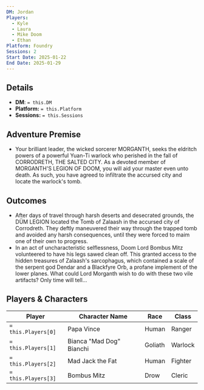 ```yaml
---
DM: Jordan
Players:
  - Kyle
  - Laura
  - Mike Doom
  - Ethan
Platform: Foundry
Sessions: 2
Start Date: 2025-01-22
End Date: 2025-01-29
---
```

## Details
- **DM**: `= this.DM`
- **Platform:** `= this.Platform`
- **Sessions:** `= this.Sessions`

## Adventure Premise
- Your brilliant leader, the wicked sorcerer MORGANTH, seeks the eldritch powers of a powerful Yuan-Ti warlock who perished in the fall of CORRODRETH, THE SALTED CITY. As a devoted member of MORGANTH'S LEGION OF DOOM, you will aid your master even unto death. As such, you have agreed to infiltrate the accursed city and locate the warlock's tomb.

## Outcomes
- After days of travel through harsh deserts and desecrated grounds, the DÜM LEGION located the Tomb of Zalaash in the accursed city of Corrodreth. They deftly maneuvered their way through the trapped tomb and avoided any harsh consequences, until they were forced to maim one of their own to progress. 
- In an act of uncharacteristic selflessness, Doom Lord Bombus Mitz volunteered to have his legs sawed clean off. This granted access to the hidden treasures of Zalaash's sarcophagus, which contained a scale of the serpent god Dendar and a Blackfyre Orb, a profane implement of the lower planes. What could Lord Morganth wish to do with these two vile artifacts? Only time will tell…

## Players & Characters
| Player              | Character Name           | Race    | Class   |
| ------------------- | ------------------------ | ------- | ------- |
| `= this.Players[0]` | Papa Vince               | Human   | Ranger  |
| `= this.Players[1]` | Bianca "Mad Dog" Bianchi | Goliath | Warlock |
| `= this.Players[2]` | Mad Jack the Fat         | Human   | Fighter |
| `= this.Players[3]` | Bombus Mitz              | Drow    | Cleric  |
